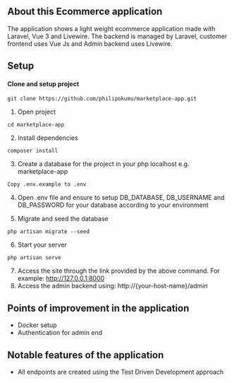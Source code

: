 ## About this Ecommerce application

The application shows a light weight ecommerce application made with Laravel, Vue 3 and Livewire. The backend is managed by Laravel, customer frontend uses Vue Js and Admin backend uses Livewire.

## Setup

#### Clone and setup project

```
git clone https://github.com/philipokumu/marketplace-app.git
```

1. Open project

```
cd marketplace-app
```

2. Install dependencies

```
composer install
```

3. Create a database for the project in your php localhost e.g. marketplace-app

```
Copy .env.example to .env
```

4. Open .env file and ensure to setup DB_DATABASE, DB_USERNAME and DB_PASSWORD for your database according to your environment

5. Migrate and seed the database

```
php artisan migrate --seed
```

6. Start your server

```
php artisan serve
```

7. Access the site through the link provided by the above command. For example: http://127.0.0.1:8000
8. Access the admin backend using: http://{your-host-name}/admin

## Points of improvement in the application

-   Docker setup
-   Authentication for admin end

## Notable features of the application

-   All endpoints are created using the Test Driven Development approach
